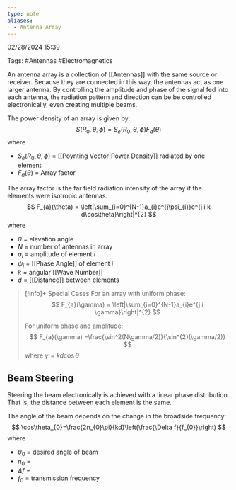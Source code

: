 ```yaml
---
type: note
aliases:
  - Antenna Array
---
```

02/28/2024 15:39

Tags: #Antennas #Electromagnetics 

An antenna array is a collection of [[Antennas]] with the same source or receiver. Because they are connected in this way, the antennas act as one larger antenna. By controlling the amplitude and phase of the signal fed into each antenna, the radiation pattern and direction can be be controlled electronically, even creating multiple beams. 

The power density of an array is given by:
$$
S(R_{0},\theta,\phi)=S_{e}(R_{0},\theta,\phi)F_{a}(\theta)
$$
where
- $S_e(R_{0},\theta,\phi)$ = [[Poynting Vector|Power Density]] radiated by one element
- $F_a(\theta)$ = Array factor

The array factor is the far field radiation intensity of the array if the elements were isotropic antennas. 
$$
F_{a}(\theta) = \left|\sum_{i=0}^{N-1}a_{i}e^{j\psi_{i}}e^{j i k d\cos\theta}\right|^{2}
$$
where
- $\theta$ = elevation angle
- $N$ = number of antennas in array
- $a_{i}$ = amplitude of element $i$
- $\psi_{i}$ = [[Phase Angle]]  of element $i$
- $k$ = angular [[Wave Number]] 
- $d$ = [[Distance]] between elements 

>[!info]+ Special Cases
>For an array with uniform phase:
>$$
F_{a}(\gamma) = \left|\sum_{i=0}^{N-1}a_{i}e^{j i \gamma}\right|^{2}
$$
>
>For uniform phase and amplitude:
>$$
F_{a}(\gamma) =\frac{\sin^2(N\gamma/2)}{\sin^{2}(\gamma/2)}
$$
>where $\gamma=kd\cos\theta$ 


## Beam Steering
Steering the beam electronically is achieved with a linear phase distribution. That is, the distance between each element is the same. 

The angle of the beam depends on the change in the broadside frequency:
$$
\cos\theta_{0}=\frac{2n_{0}\pi}{kd}\left(\frac{\Delta f}{f_{0}}\right)
$$
where
- $\theta_0$ = desired angle of beam
- $n_0$ = 
- $\Delta f$ = 
- $f_0$ = transmission frequency
